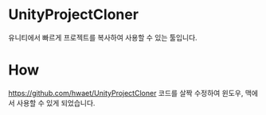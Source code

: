 # UnityProjectCloner
유니티에서 빠르게 프로젝트를 복사하여 사용할 수 있는 툴입니다.

# How
https://github.com/hwaet/UnityProjectCloner 코드를 살짝 수정하여 윈도우, 맥에서 사용할 수 있게 되었습니다.

